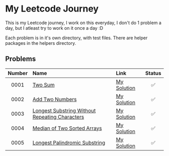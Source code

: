 # My Leetcode Journey
This is my Leetcode journey, I work on this everyday, I don't do 1 problem a day, but I atleast try to work on it once a day :D

Each problem is in it's own directory, with test files. There are helper packages in the helpers directory.

## Problems

| Number | Name | Link | Status |
| :---: | :--- | :--- | :---: |
| 0001 | [Two Sum](https://leetcode.com/problems/two-sum) | [My Solution](https://github.com/SHA65536/LeetcodeDaily/tree/main/problem0001) | ✅ |
| 0002 | [Add Two Numbers](https://leetcode.com/problems/add-two-numbers) | [My Solution](https://github.com/SHA65536/LeetcodeDaily/tree/main/problem0002) | ✅ |
| 0003 | [Longest Substring Without Repeating Characters](https://leetcode.com/problems/longest-substring-without-repeating-characters) | [My Solution](https://github.com/SHA65536/LeetcodeDaily/tree/main/problem0003) | ✅ |
| 0004 |[Median of Two Sorted Arrays](https://leetcode.com/problems/median-of-two-sorted-arrays) | [My Solution](https://github.com/SHA65536/LeetcodeDaily/tree/main/problem0004) | ✅ |
| 0005 | [Longest Palindromic Substring](https://leetcode.com/problems/longest-palindromic-substring) | [My Solution](https://github.com/SHA65536/LeetcodeDaily/tree/main/problem0005) | ✅ |